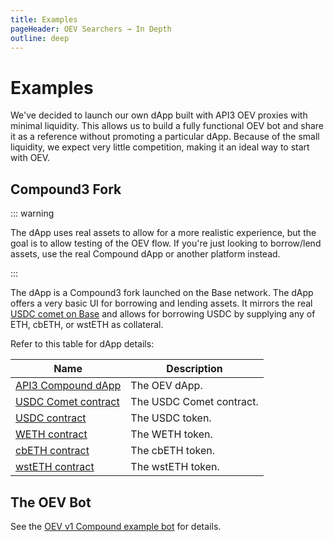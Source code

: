 ```yaml
---
title: Examples
pageHeader: OEV Searchers → In Depth
outline: deep
---
```


<PageHeader/>

# Examples

We've decided to launch our own dApp built with API3 OEV proxies with minimal
liquidity. This allows us to build a fully functional OEV bot and share it as a
reference without promoting a particular dApp. Because of the small liquidity,
we expect very little competition, making it an ideal way to start with OEV.

## Compound3 Fork

::: warning

The dApp uses real assets to allow for a more realistic experience, but the goal
is to allow testing of the OEV flow. If you're just looking to borrow/lend
assets, use the real Compound dApp or another platform instead.

:::

The dApp is a Compound3 fork launched on the Base network. The dApp offers a
very basic UI for borrowing and lending assets. It mirrors the real
[USDC comet on Base](https://app.compound.finance/markets/usdc-basemainnet) and
allows for borrowing USDC by supplying any of ETH, cbETH, or wstETH as
collateral.

Refer to this table for dApp details:

| Name                                                                                            | Description              |
| ----------------------------------------------------------------------------------------------- | ------------------------ |
| [API3 Compound dApp](https://oev-v1-compound.vercel.app/markets)                                | The OEV dApp.            |
| [USDC Comet contract](https://basescan.org/address/0xa193bcE4554663FECde688D5921dF38D4D41AA96)  | The USDC Comet contract. |
| [USDC contract](https://basescan.org/address/0x833589fCD6eDb6E08f4c7C32D4f71b54bdA02913#code)   | The USDC token.          |
| [WETH contract](https://basescan.org/address/0x4200000000000000000000000000000000000006#code)   | The WETH token.          |
| [cbETH contract](https://basescan.org/address/0x2Ae3F1Ec7F1F5012CFEab0185bfc7aa3cf0DEc22#code)  | The cbETH token.         |
| [wstETH contract](https://basescan.org/address/0xc1CBa3fCea344f92D9239c08C0568f6F2F0ee452#code) | The wstETH token.        |

## The OEV Bot

See the
[OEV v1 Compound example bot](https://github.com/api3dao/oev-v1-compound-bot)
for details.

